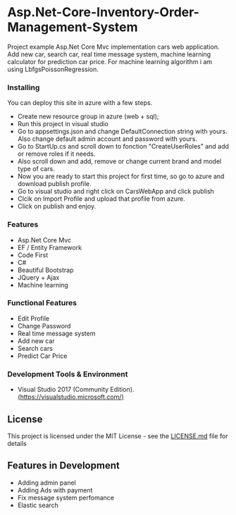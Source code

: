 # Asp.Net-Core-Inventory-Order-Management-System

Project example Asp.Net Core Mvc implementation cars web application.
Add new car, search car, real time message system, machine learning calculator for prediction car price.
For machine learning algorithm i am using LbfgsPoissonRegression.

### Installing

You can deploy this site in azure with a few steps.

* Create new resource group in azure (web + sql);
* Run this project in visual studio
* Go to appsettings.json and change DefaultConnection string with yours. Also change default admin account and password with yours.
* Go to StartUp.cs and scroll down to fonction "CreateUserRoles" and add or remove roles if it needs.
* Also scroll down and add, remove or change current brand and model type of cars.
* Now you are ready to start this project for first time, so go to azure and download publish profile.
* Go to visual studio and right click on CarsWebApp and click publish
* Clcik on Import Profile and upload that profile from azure.
* Click on publish and enjoy.

### Features

* Asp.Net Core Mvc
* EF / Entity Framework
* Code First
* C#
* Beautiful Bootstrap
* JQuery + Ajax
* Machine learning

### Functional Features

* Edit Profile
* Change Password
* Real time message system
* Add new car
* Search cars
* Predict Car Price

### Development Tools & Environment

* Visual Studio 2017 (Community Edition). [(https://visualstudio.microsoft.com/)](https://visualstudio.microsoft.com/)

## License

This project is licensed under the MIT License - see the [LICENSE.md](LICENSE.md) file for details

## Features in Development

* Adding admin panel
* Adding Ads with payment
* Fix message system perfomance
* Elastic search
